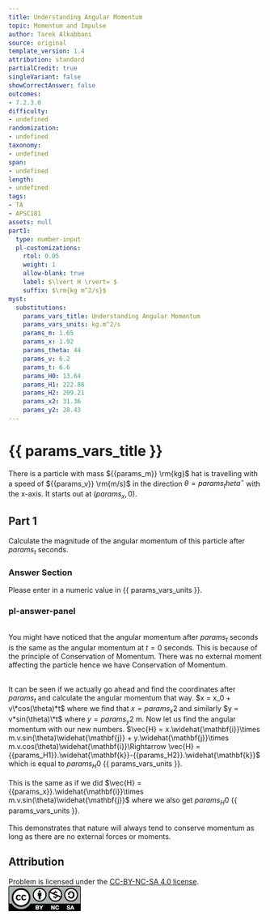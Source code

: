 ```yaml
---
title: Understanding Angular Momentum
topic: Momentum and Impulse
author: Tarek Alkabbani
source: original
template_version: 1.4
attribution: standard
partialCredit: true
singleVariant: false
showCorrectAnswer: false
outcomes:
- 7.2.3.0
difficulty:
- undefined
randomization:
- undefined
taxonomy:
- undefined
span:
- undefined
length:
- undefined
tags:
- TA
- APSC181
assets: null
part1:
  type: number-input
  pl-customizations:
    rtol: 0.05
    weight: 1
    allow-blank: true
    label: $\lvert H \rvert= $
    suffix: $\rm{kg m^2/s}$
myst:
  substitutions:
    params_vars_title: Understanding Angular Momentum
    params_vars_units: kg.m^2/s
    params_m: 1.65
    params_x: 1.92
    params_theta: 44
    params_v: 6.2
    params_t: 6.6
    params_H0: 13.64
    params_H1: 222.86
    params_H2: 209.21
    params_x2: 31.36
    params_y2: 28.43
---
```

# {{ params_vars_title }}
There is a particle with mass ${{params_m}} \rm{kg}$ hat is travelling with a speed of ${{params_v}} \rm{m/s}$ in the direction $\theta = {{params_theta}}^\circ$ with the x-axis. It starts out at $({{params_x}},0)$.

## Part 1

Calculate the magnitude of the angular momentum of this particle after ${{params_t}}$ seconds.

### Answer Section

Please enter in a numeric value in {{ params_vars_units }}.

### pl-answer-panel

<br>You might have noticed that the angular momentum after ${{params_t}}$ seconds is the same as the angular momentum at $t = 0$ seconds. This is because of the principle of Conservation of Momentum. There was no external moment affecting the particle hence we have Conservation of Momentum.<br><br>

It can be seen if we actually go ahead and find the coordinates after ${{params_t}}$ and calculate the angular momentum that way. $x = x_0 + v\*cos(\theta)*t$ where we find that $x = {{params_x2}}$ and similarly $y =  v*sin(\theta)\*t$ where $y = {{params_y2}}$ m. Now let us find the angular momentum with our new numbers. $\vec{H} = x.\widehat{\mathbf{i}}\times m.v.sin(\theta)\widehat{\mathbf{j}} +  y.\widehat{\mathbf{j}}\times m.v.cos(\theta)\widehat{\mathbf{i}}\Rightarrow \vec{H} = {{params_H1}}.\widehat{\mathbf{k}}-{{params_H2}}.\widehat{\mathbf{k}}$  which is equal to ${{params_H0}}$ {{ params_vars_units }}. <br><br>This is the same as if we did $\vec{H} = {{params_x}}.\widehat{\mathbf{i}}\times m.v.sin(\theta)\widehat{\mathbf{j}}$ where we also get ${{params_H0}}$ {{ params_vars_units }}. <br><br>This demonstrates that nature will always tend to conserve momentum as long as there are no external forces or moments.

## Attribution

Problem is licensed under the [CC-BY-NC-SA 4.0 license](https://creativecommons.org/licenses/by-nc-sa/4.0/).<br> ![The Creative Commons 4.0 license requiring attribution-BY, non-commercial-NC, and share-alike-SA license.](https://raw.githubusercontent.com/firasm/bits/master/by-nc-sa.png)